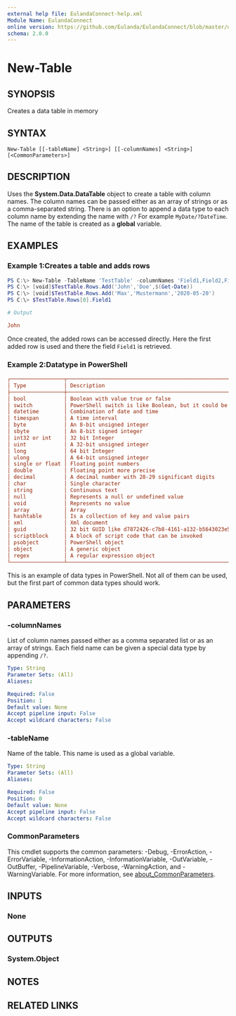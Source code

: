 ```yaml
---
external help file: EulandaConnect-help.xml
Module Name: EulandaConnect
online version: https://github.com/Eulanda/EulandaConnect/blob/master/docs/New-Table.md
schema: 2.0.0
---
```


# New-Table

## SYNOPSIS
Creates a data table in memory

## SYNTAX

```
New-Table [[-tableName] <String>] [[-columnNames] <String>] [<CommonParameters>]
```

## DESCRIPTION
Uses the **System.Data.DataTable** object to create a table with column names. The column names can be passed either as an array of strings or as a comma-separated string. There is an option to append a data type to each column name by extending the name with `/?` For example `MyDate/?DateTime`. The name of the table is created as a **global** variable.

## EXAMPLES

### Example 1:Creates a table and adds rows
```powershell
PS C:\> New-Table -TableName 'TestTable' -columnNames 'Field1,Field2,Field3/?DateTime'
PS C:\> [void]$TestTable.Rows.Add('John','Doe',$(Get-Date))
PS C:\> [void]$TestTable.Rows.Add('Max','Mustermann','2020-05-20')
PS C:\> $TestTable.Rows[0].Field1
```

```ini
# Output

John
```

Once created, the added rows can be accessed directly. Here the first added row is used and there the field `Field1` is retrieved.

### Example 2:Datatype in PowerShell
```ini
┌─────────────────┬───────────────────────────────────────────────────────────────────┐
│ Type            │ Description                                                       │
├─────────────────┼───────────────────────────────────────────────────────────────────┤
│ bool            │ Boolean with value true or false                                  │
│ switch          │ PowerShell switch is like Boolean, but it could be present or not │
│ datetime        │ Combination of date and time                                      │
│ timespan        │ A time interval                                                   │
│ byte            │ An 8-bit unsigned integer                                         │
│ sbyte           │ An 8-bit signed integer                                           │
│ int32 or int    │ 32 bit Integer                                                    │
│ uint            │ A 32-bit unsigned integer                                         │
│ long            │ 64 bit Integer                                                    │
│ ulong           │ A 64-bit unsigned integer                                         │
│ single or float │ Floating point numbers                                            │
│ double          │ Floating point more precise                                       │
│ decimal         │ A decimal number with 28-29 significant digits                    │
│ char            │ Single character                                                  │
│ string          │ Continuous text                                                   │
│ null            │ Represents a null or undefined value                              │
│ void            │ Represents no value                                               │
│ array           │ Array                                                             │
│ hashtable       │ Is a collection of key and value pairs                            │
│ xml             │ Xml document                                                      │
│ guid            │ 32 bit GUID like d7872426-c7b8-4161-a132-b5643023e593             │
│ scriptblock     │ A block of script code that can be invoked                        │
│ psobject        │ PowerShell object                                                 │
│ object          │ A generic object                                                  │
│ regex           │ A regular expression object                                       │
└─────────────────┴───────────────────────────────────────────────────────────────────┘
```

This is an example of data types in PowerShell. Not all of them can be used, but the first part of common data types should work.

## PARAMETERS

### -columnNames
List of column names passed either as a comma separated list or as an array of strings. Each field name can be given a special data type by appending `/?`.

```yaml
Type: String
Parameter Sets: (All)
Aliases:

Required: False
Position: 1
Default value: None
Accept pipeline input: False
Accept wildcard characters: False
```

### -tableName
Name of the table. This name is used as a global variable.

```yaml
Type: String
Parameter Sets: (All)
Aliases:

Required: False
Position: 0
Default value: None
Accept pipeline input: False
Accept wildcard characters: False
```

### CommonParameters
This cmdlet supports the common parameters: -Debug, -ErrorAction, -ErrorVariable, -InformationAction, -InformationVariable, -OutVariable, -OutBuffer, -PipelineVariable, -Verbose, -WarningAction, and -WarningVariable. For more information, see [about_CommonParameters](http://go.microsoft.com/fwlink/?LinkID=113216).

## INPUTS

### None

## OUTPUTS

### System.Object
## NOTES

## RELATED LINKS
